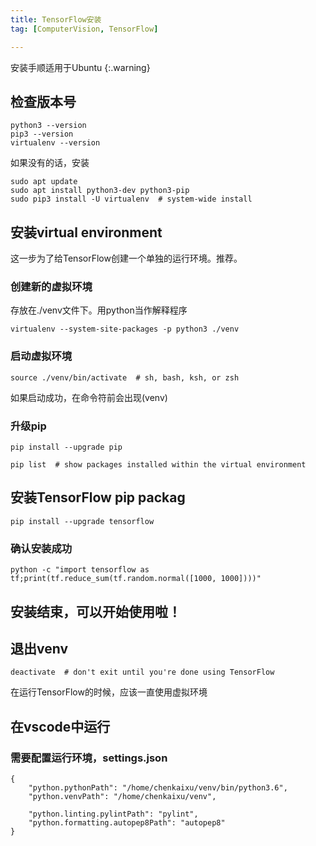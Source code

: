 ```yaml
---
title: TensorFlow安装
tag: [ComputerVision, TensorFlow]

---
```


安装手顺适用于Ubuntu 
{:.warning}
## 检查版本号
``` 
python3 --version
pip3 --version
virtualenv --version
```
如果没有的话，安装
```
sudo apt update
sudo apt install python3-dev python3-pip
sudo pip3 install -U virtualenv  # system-wide install
```
## 安装virtual environment
这一步为了给TensorFlow创建一个单独的运行环境。推荐。
### 创建新的虚拟环境
存放在./venv文件下。用python当作解释程序
```
virtualenv --system-site-packages -p python3 ./venv
```
### 启动虚拟环境
```
source ./venv/bin/activate  # sh, bash, ksh, or zsh
```
如果启动成功，在命令符前会出现(venv)
### 升级pip
```
pip install --upgrade pip

pip list  # show packages installed within the virtual environment
```
## 安装TensorFlow pip packag
```
pip install --upgrade tensorflow
```
### 确认安装成功
```
python -c "import tensorflow as tf;print(tf.reduce_sum(tf.random.normal([1000, 1000])))"
```
## 安装结束，可以开始使用啦！

## 退出venv
```
deactivate  # don't exit until you're done using TensorFlow
```
在运行TensorFlow的时候，应该一直使用虚拟环境

## 在vscode中运行
### 需要配置运行环境，settings.json
```
{
    "python.pythonPath": "/home/chenkaixu/venv/bin/python3.6",
    "python.venvPath": "/home/chenkaixu/venv",

    "python.linting.pylintPath": "pylint",
    "python.formatting.autopep8Path": "autopep8"
}
```